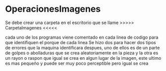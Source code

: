 # OperacionesImagenes

Se debe crear una carpeta en el escritorio que se llame >>>>> CarpetaImagenes <<<<<

cada uno de los programas viene comentado en cada linea de codigo para que identifiquen el porque de cada linea
Se hizo dos para hacer dos tipos de errores que la maquina identificara despues, uno de ellos es de un parte de golpes o abolladuras
que se crea aleatoriamente en la pieza y la otra es un rayon o raspon que igual se crea en algun lugar de la imagen, este ultimo es mas
pequeño y puede ser muy poco perceptible pero igual se crea
